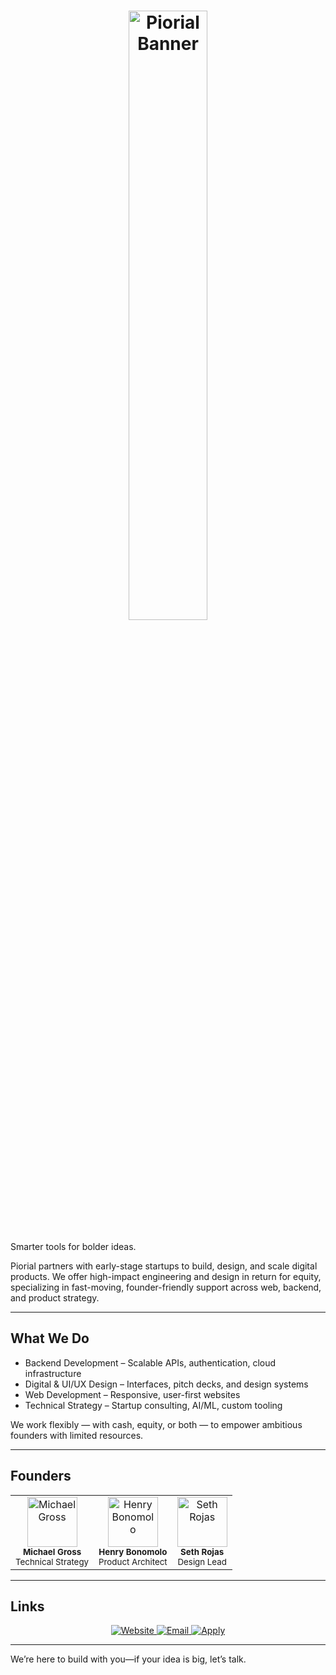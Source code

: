 <h1 align="center">
  <img src="https://github.com/user-attachments/assets/1ea37118-a166-4f61-b81a-0f8da9fb1e3d" alt="Piorial Banner" width="50%" />
</h1>

Smarter tools for bolder ideas.

Piorial partners with early-stage startups to build, design, and scale digital products. We offer high-impact engineering and design in return for equity, specializing in fast-moving, founder-friendly support across web, backend, and product strategy.

---

## What We Do

- Backend Development – Scalable APIs, authentication, cloud infrastructure  
- Digital & UI/UX Design – Interfaces, pitch decks, and design systems  
- Web Development – Responsive, user-first websites  
- Technical Strategy – Startup consulting, AI/ML, custom tooling  

We work flexibly — with cash, equity, or both — to empower ambitious founders with limited resources.

---

## Founders

<table>
  <tr>
    <td align="center"><img src="https://github.com/user-attachments/assets/c8db9d37-d6ea-4c66-a21b-99fd5d315677" width="80px;" alt="Michael Gross"/><br /><sub><b>Michael Gross</b><br/>Technical Strategy</sub></td>
    <td align="center"><img src="https://github.com/user-attachments/assets/83f781f4-ed30-4a5f-80e1-1285992466fc" width="80px;" alt="Henry Bonomolo"/><br /><sub><b>Henry Bonomolo</b><br/>Product Architect</sub></td>
    <td align="center"><img src="https://github.com/user-attachments/assets/e83796f1-c7ed-4b14-b9d7-599eaa32ed94" width="80px;" alt="Seth Rojas"/><br /><sub><b>Seth Rojas</b><br/>Design Lead</sub></td>
  </tr>
</table>

---

## Links

<p align="center">
  <a href="https://piorial.com" target="_blank">
    <img src="https://img.shields.io/badge/Visit%20Website-%20-E8D1AE?style=for-the-badge&logo=googlechrome&logoColor=000000&labelColor=E8D1AE" alt="Website"/>
  </a>
  <a href="mailto:info@piorial.com" target="_blank">
    <img src="https://img.shields.io/badge/Contact%20Email-%20-000000?style=for-the-badge&logo=gmail&logoColor=FFFFFF&labelColor=000000" alt="Email"/>
  </a>
  <a href="https://piorial.com/apply" target="_blank">
    <img src="https://img.shields.io/badge/Apply%20Now-%20-F9F4ED?style=for-the-badge&logo=rocket&logoColor=000000&labelColor=F9F4ED" alt="Apply"/>
  </a>
</p>

---

We’re here to build with you—if your idea is big, let’s talk.

